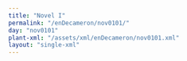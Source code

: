 ```yaml
---
title: "Novel I"
permalink: "/enDecameron/nov0101/"
day: "nov0101"
plant-xml: "/assets/xml/enDecameron/nov0101.xml"
layout: "single-xml"
---
```

